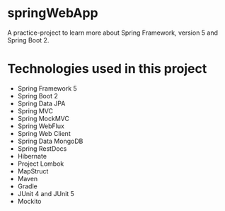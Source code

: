 # springWebApp
A practice-project to learn more about Spring Framework, version 5 and Spring Boot 2.

# Technologies used in this project

- Spring Framework 5
- Spring Boot 2
- Spring Data JPA
- Spring MVC
- Spring MockMVC
- Spring WebFlux
- Spring Web Client
- Spring Data MongoDB
- Spring RestDocs
- Hibernate
- Project Lombok
- MapStruct
- Maven
- Gradle
- JUnit 4 and JUnit 5
- Mockito